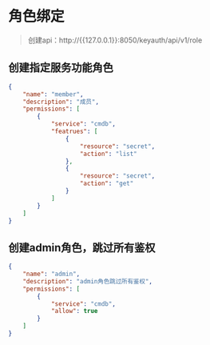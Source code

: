# 角色绑定
> 创建api：http://{{127.0.0.1}}:8050/keyauth/api/v1/role

## 创建指定服务功能角色
```json
{
    "name": "member",
    "description": "成员",
    "permissions": [
        {
            "service": "cmdb",
            "featrues": [
                {
                    "resource": "secret",
                    "action": "list"
                },
                {
                    "resource": "secret",
                    "action": "get"
                }
            ]
        }
    ]
}
```

## 创建admin角色，跳过所有鉴权
```json
{
    "name": "admin",
    "description": "admin角色跳过所有鉴权",
    "permissions": [
        {
            "service": "cmdb",
            "allow": true
        }
    ]
}
```